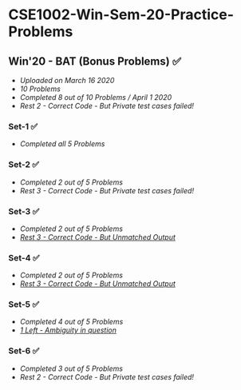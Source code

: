 # CSE1002-Win-Sem-20-Practice-Problems

## Win'20 - BAT (Bonus Problems) ✅
* *Uploaded on March 16 2020*
* *10 Problems*
* *Completed 8 out of 10 Problems / April 1 2020*
* *Rest 2 - Correct Code - But Private test cases failed!*

### Set-1 ✅
* *Completed all 5 Problems*

### Set-2 ✅
* *Completed 2 out of 5 Problems*
* *Rest 3 - Correct Code - But Private test cases failed!*

### Set-3 ✅
* *Completed 2 out of 5 Problems*
* *[Rest 3 - Correct Code - But Unmatched Output](https://github.com/likhitgarimella/CSE1002-Win-Sem-20-Practice-Problems/tree/master/Set-3%20-%20Rest%203)*

### Set-4 ✅
* *Completed 2 out of 5 Problems*
* *[Rest 3 - Correct Code - But Unmatched Output](https://github.com/likhitgarimella/CSE1002-Win-Sem-20-Practice-Problems/tree/master/Set-4%20-%20Rest%203)*

### Set-5 ✅
* *Completed 4 out of 5 Problems*
* *[1 Left - Ambiguity in question](https://github.com/likhitgarimella/CSE1002-Win-Sem-20-Practice-Problems/tree/master/Set-5%20Black%20Coin%20in%20Board%20game)*

### Set-6 ✅
* *Completed 3 out of 5 Problems*
* *Rest 2 - Correct Code - But Private test cases failed!*

